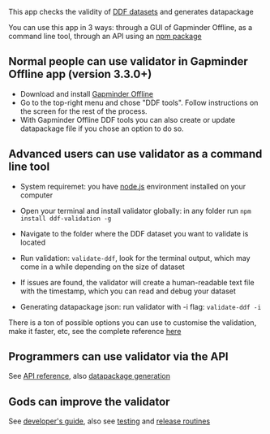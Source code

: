 This app checks the validity of [DDF datasets](https://open-numbers.github.io/ddf.html) and generates datapackage

You can use this app in 3 ways: through a GUI of Gapminder Offline, as a command line tool, through an API using an [npm package](https://www.npmjs.com/package/ddf-validation)

## Normal people can use validator in Gapminder Offline app (version 3.3.0+)

* Download and install [Gapminder Offline](https://gapminder.org/tools-offline) 
* Go to the top-right menu and chose "DDF tools". Follow instructions on the screen for the rest of the process. 
* With Gapminder Offline DDF tools you can also create or update datapackage file if you chose an option to do so.

## Advanced users can use validator as a command line tool

* System requiremet: you have [node.js](https://nodejs.org/) environment installed on your computer  
* Open your terminal and install validator globally: in any folder run `npm install ddf-validation -g`
* Navigate to the folder where the DDF dataset you want to validate is located  
* Run validation: `validate-ddf`, look for the terminal output, which may come in a while depending on the size of dataset  
* If issues are found, the validator will create a human-readable text file with the timestamp, which you can read and debug your dataset

* Generating datapackage json: run validator with -i flag: `validate-ddf -i`

There is a ton of possible options you can use to customise the validation, make it faster, etc, see the complete reference [here](doc/user-guide.md)

## Programmers can use validator via the API

See [API reference](doc/api-reference.md), also [datapackage generation](doc/api-reference.md#datapackagejson-creation)

## Gods can improve the validator

See [developer's guide](doc/developer-guide.md), also see [testing](doc/developer-guide.md#testing) and [release routines](doc/developer-guide.md#release-routines)



